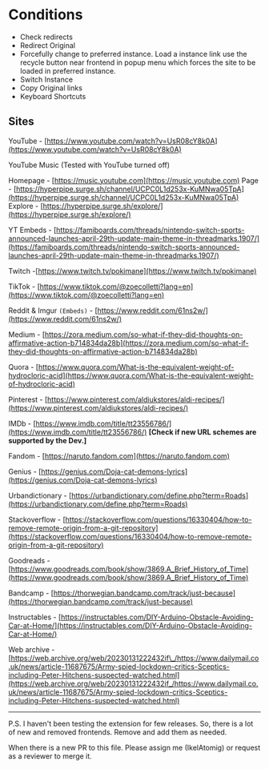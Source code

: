 # Conditions

- Check redirects
- Redirect Original
- Forcefully change to preferred instance. Load a instance link use the recycle button near frontend in popup menu which forces the site to be loaded in preferred instance.
- Switch Instance
- Copy Original links
- Keyboard Shortcuts

## Sites

YouTube - [https://www.youtube.com/watch?v=UsR08cY8k0A](https://www.youtube.com/watch?v=UsR08cY8k0A)

YouTube Music (Tested with YouTube turned off)

Homepage - [https://music.youtube.com](https://music.youtube.com)
Page - [https://hyperpipe.surge.sh/channel/UCPC0L1d253x-KuMNwa05TpA](https://hyperpipe.surge.sh/channel/UCPC0L1d253x-KuMNwa05TpA)
Explore - [https://hyperpipe.surge.sh/explore/](https://hyperpipe.surge.sh/explore/)

YT Embeds - [https://famiboards.com/threads/nintendo-switch-sports-announced-launches-april-29th-update-main-theme-in-threadmarks.1907/](https://famiboards.com/threads/nintendo-switch-sports-announced-launches-april-29th-update-main-theme-in-threadmarks.1907/)

Twitch -[https://www.twitch.tv/pokimane](https://www.twitch.tv/pokimane)

TikTok - [https://www.tiktok.com/@zoecolletti?lang=en](https://www.tiktok.com/@zoecolletti?lang=en)

Reddit & Imgur `(Embeds)` - [https://www.reddit.com/61ns2w/](https://www.reddit.com/61ns2w/)

Medium - [https://zora.medium.com/so-what-if-they-did-thoughts-on-affirmative-action-b714834da28b](https://zora.medium.com/so-what-if-they-did-thoughts-on-affirmative-action-b714834da28b)

Quora - [https://www.quora.com/What-is-the-equivalent-weight-of-hydrocloric-acid](https://www.quora.com/What-is-the-equivalent-weight-of-hydrocloric-acid)

Pinterest - [https://www.pinterest.com/aldiukstores/aldi-recipes/](https://www.pinterest.com/aldiukstores/aldi-recipes/)

IMDb - [https://www.imdb.com/title/tt23556786/](https://www.imdb.com/title/tt23556786/) **[Check if new URL schemes are supported by the Dev.]**

Fandom - [https://naruto.fandom.com](https://naruto.fandom.com)

Genius - [https://genius.com/Doja-cat-demons-lyrics](https://genius.com/Doja-cat-demons-lyrics)

Urbandictionary - [https://urbandictionary.com/define.php?term=Roads](https://urbandictionary.com/define.php?term=Roads)

Stackoverflow - [https://stackoverflow.com/questions/16330404/how-to-remove-remote-origin-from-a-git-repository](https://stackoverflow.com/questions/16330404/how-to-remove-remote-origin-from-a-git-repository)

Goodreads - [https://www.goodreads.com/book/show/3869.A_Brief_History_of_Time](https://www.goodreads.com/book/show/3869.A_Brief_History_of_Time)

Bandcamp - [https://thorwegian.bandcamp.com/track/just-because](https://thorwegian.bandcamp.com/track/just-because)

Instructables - [https://instructables.com/DIY-Arduino-Obstacle-Avoiding-Car-at-Home/](https://instructables.com/DIY-Arduino-Obstacle-Avoiding-Car-at-Home/)

Web archive - [https://web.archive.org/web/20230131222432if\_/https://www.dailymail.co.uk/news/article-11687675/Army-spied-lockdown-critics-Sceptics-including-Peter-Hitchens-suspected-watched.html](https://web.archive.org/web/20230131222432if_/https://www.dailymail.co.uk/news/article-11687675/Army-spied-lockdown-critics-Sceptics-including-Peter-Hitchens-suspected-watched.html)

---

P.S. I haven't been testing the extension for few releases. So, there is a lot of new and removed frontends. Remove and add them as needed.

When there is a new PR to this file. Please assign me (IkelAtomig) or request as a reviewer to merge it.
